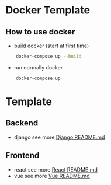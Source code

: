 # Docker Template

## How to use docker
- build docker (start at first time)
```bash
    docker-compose up --build
```
- run normally docker
```bash
    docker-compose up
```
# Template
## Backend
- django see more <a href="./django/README.md"> Django README.md </a>

## Frontend
- react see more <a href="/react/README.md"> React README.md </a>
- vue see more <a href="/vue/README.md"> Vue README.md </a>